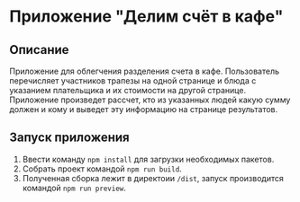 # Приложение "Делим счёт в кафе"

## Описание

Приложение для облегчения разделения счета в кафе. Пользователь перечисляет участников трапезы на одной странице и блюда с указанием плательщика и их стоимости на другой странице. Приложение произведет рассчет, кто из указанных людей какую сумму должен и кому и выведет эту информацию на странице результатов.

## Запуск приложения

1. Ввести команду `npm install` для загрузки необходимых пакетов.
2. Собрать проект командой `npm run build`.
3. Полученная сборка лежит в директоии `/dist`, запуск производится командой `npm run preview`.